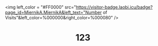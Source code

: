 <img  left_color = "#FF0000" src="https://visitor-badge.laobi.icu/badge?page_id=MiernikA.MiernikA&left_text="Number of Visits"&left_color=%000000&right_color=%000080" />

<h1 align="center">
123
</h1>

